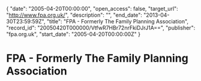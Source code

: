 {
  "date": "2005-04-20T00:00:00", 
  "open_access": false, 
  "target_url": "http://www.fpa.org.uk/", 
  "description": "", 
  "end_date": "2013-04-30T23:59:59Z", 
  "title": "FPA - Formerly The Family Planning Association", 
  "record_id": "20050420T000000/VtfwR7HBr72nrFkiDJrJ1A==", 
  "publisher": "fpa.org.uk", 
  "start_date": "2005-04-20T00:00:00Z"
}

# FPA - Formerly The Family Planning Association

